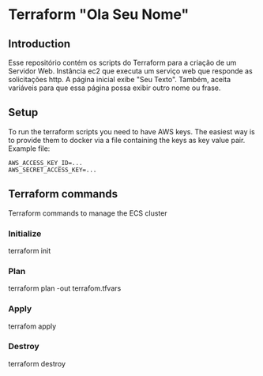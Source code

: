 # Terraform "Ola Seu Nome"

## Introduction

Esse repositório contém os scripts do Terraform para a criação de um Servidor Web. 
Instância ec2 que executa um serviço web que responde as solicitações http. A página inicial exibe "Seu Texto".
Também, aceita variáveis para que essa página possa exibir outro nome ou frase.

## Setup

To run the terraform scripts you need to have AWS keys. The easiest way is to provide them to docker via a file containing the keys as key value pair.
Example file:
```
AWS_ACCESS_KEY_ID=...
AWS_SECRET_ACCESS_KEY=...
```

## Terraform commands

Terraform commands to manage the ECS cluster

### Initialize

terraform init

### Plan

terraform plan -out terrafom.tfvars

### Apply

terrafom apply

### Destroy

terraform destroy
